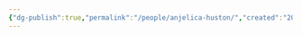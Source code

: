 ```yaml
---
{"dg-publish":true,"permalink":"/people/anjelica-huston/","created":"2024-06-28","updated":"2024-06-28"}
---
```


